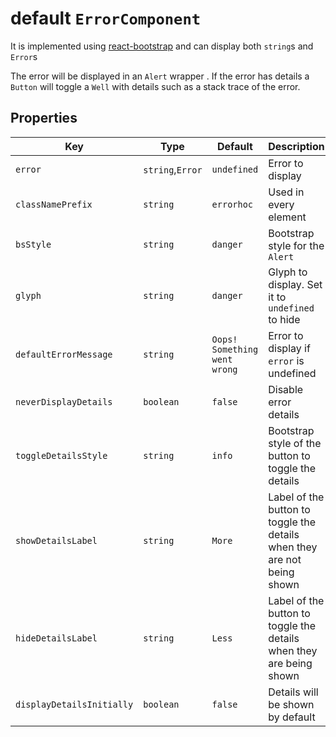 # default `ErrorComponent`

It is implemented using [react-bootstrap][react-boostrap] and can display both `string`s and `Error`s

The error will be displayed in an `Alert` wrapper . If the error has details a `Button` will toggle a `Well` with details such as a stack trace of the error.

## Properties

|Key|Type|Default|Description|
|-|-|-|-|
|`error`|`string`,`Error`|`undefined`|Error to display|
|`classNamePrefix`|`string`|`errorhoc`|Used in every element|
|`bsStyle`|`string`|`danger`|Bootstrap style for the `Alert`|
|`glyph`|`string`|`danger`|Glyph to display. Set it to `undefined` to hide|
|`defaultErrorMessage`|`string`|`Oops! Something went wrong`|Error to display if `error` is undefined|
|`neverDisplayDetails`|`boolean`|`false`|Disable error details|
|`toggleDetailsStyle`|`string`|`info`|Bootstrap style of the button to toggle the details|
|`showDetailsLabel`|`string`|`More`|Label of the button to toggle the details when they are not being shown|
|`hideDetailsLabel`|`string`|`Less`|Label of the button to toggle the details when they are being shown|
|`displayDetailsInitially`|`boolean`|`false`|Details will be shown by default|


[react-boostrap]: https://react-bootstrap.github.io/
